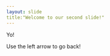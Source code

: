 ```yaml
---
layout: slide
title:"Welcome to our second slide!"
---
```

<p>Yo!</p>
Use the left arrow to go back!
